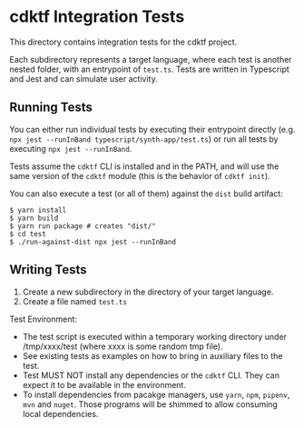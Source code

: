 # cdktf Integration Tests

This directory contains integration tests for the cdktf project.

Each subdirectory represents a target language, where each test is another nested folder, with an entrypoint of `test.ts`.
Tests are written in Typescript and Jest and can simulate user activity.

## Running Tests

You can either run individual tests by executing their entrypoint directly (e.g.
`npx jest --runInBand typescript/synth-app/test.ts`) or run all tests by executing `npx jest --runInBand`.

Tests assume the `cdktf` CLI is installed and in the PATH, and will use the same
version of the `cdktf` module (this is the behavior of `cdktf init`).

You can also execute a test (or all of them) against the `dist` build artifact:

```shell
$ yarn install
$ yarn build
$ yarn run package # creates "dist/"
$ cd test
$ ./run-against-dist npx jest --runInBand
```

## Writing Tests

1. Create a new subdirectory in the directory of your target language.
2. Create a file named `test.ts`

Test Environment:
- The test script is executed within a temporary working directory under
  /tmp/xxxx/test (where xxxx is some random tmp file).
- See existing tests as examples on how to bring in auxiliary files to the test.
- Test MUST NOT install any dependencies or the `cdktf` CLI. They can expect it
  to be available in the environment.
- To install dependencies from pacakge managers, use `yarn`, `npm`, `pipenv`,
  `mvn` and `nuget`. Those programs will be shimmed to allow consuming local
  dependencies.

